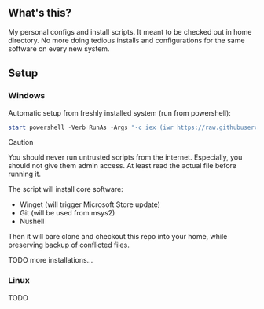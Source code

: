 ## What's this?
My personal configs and install scripts. It meant to be checked out in home directory. No more doing tedious installs and configurations for the same software on every new system.

## Setup

### Windows
Automatic setup from freshly installed system (run from powershell):
```powershell
start powershell -Verb RunAs -Args "-c iex (iwr https://raw.githubusercontent.com/Supremist/dotfiles/main/scripts/install/01-bootstrap.ps1)"
```
> [!CAUTION]
> You should never run untrusted scripts from the internet. Especially, you should not give them admin access.
> At least read the actual file before running it.

The script will install core software:
 - Winget (will trigger Microsoft Store update) 
 - Git (will be used from msys2)
 - Nushell

Then it will bare clone and checkout this repo into your home, while preserving backup of conflicted files.

TODO more installations...

### Linux
TODO

